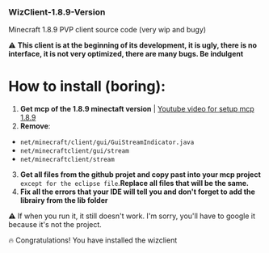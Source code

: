 ### WizClient-1.8.9-Version
Minecraft 1.8.9 PVP client source code (very wip and bugy)

:warning: **This client is at the beginning of its development, it is ugly, there is no interface, it is not very optimized, there are many bugs. Be indulgent**



# How to install (boring):

1. **Get mcp of the 1.8.9 minectaft version** | [Youtube video for setup mcp 1.8.9](https://www.youtube.com/watch?v=b2gJfKNSb1k)
2. **Remove**: 

- ``net/minecraft/client/gui/GuiStreamIndicator.java``
- ``net/minecraftclient/gui/stream``
- ``net/minecraftclient/stream``

3. **Get all files from the github projet and copy past into your mcp project** ``except for the eclipse file``.**Replace all files that will be the same.**
4. **Fix all the errors that your IDE will tell you and don't forget to add the librairy from the lib folder**

:warning: If when you run it, it still doesn't work. I'm sorry, you'll have to google it because it's not the project.

:fire: Congratulations! You have installed the wizclient
